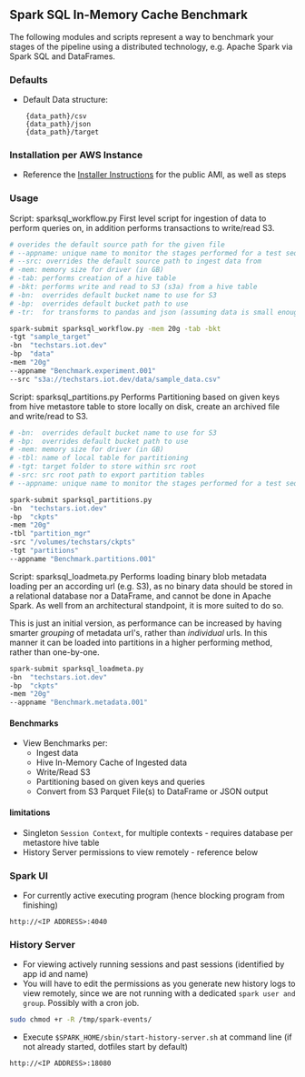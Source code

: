 ## Spark SQL In-Memory Cache Benchmark
The following modules and scripts represent a way to benchmark your
stages of the pipeline using a distributed technology, e.g. Apache Spark
via Spark SQL and DataFrames.


### Defaults
- Default Data structure:
```
    {data_path}/csv
    {data_path}/json
    {data_path}/target
```

### Installation per AWS Instance
- Reference the [Installer Instructions](./INSTALLER.md) for the
public AMI, as well as steps


### Usage
Script: sparksql_workflow.py
First level script for ingestion of data to perform queries on, in addition
performs transactions to write/read S3.


```sh
# overides the default source path for the given file
# --appname: unique name to monitor the stages performed for a test sequence
# --src: overrides the default source path to ingest data from
# -mem: memory size for driver (in GB)
# -tab: performs creation of a hive table
# -bkt: performs write and read to S3 (s3a) from a hive table
# -bn:  overrides default bucket name to use for S3
# -bp:  overrides default bucket path to use
# -tr:  for transforms to pandas and json (assuming data is small enough in memory)

spark-submit sparksql_workflow.py -mem 20g -tab -bkt
-tgt "sample_target"
-bn  "techstars.iot.dev"
-bp  "data"
-mem "20g"
--appname "Benchmark.experiment.001"
--src "s3a://techstars.iot.dev/data/sample_data.csv"
```

Script: sparksql_partitions.py
Performs Partitioning based on given keys from hive metastore table to
store locally on disk, create an archived file and write/read to S3.



```sh
# -bn:  overrides default bucket name to use for S3
# -bp:  overrides default bucket path to use
# -mem: memory size for driver (in GB)
# -tbl: name of local table for partitioning
# -tgt: target folder to store within src root
# -src: src root path to export partition tables
# --appname: unique name to monitor the stages performed for a test sequence

spark-submit sparksql_partitions.py
-bn  "techstars.iot.dev"
-bp  "ckpts"
-mem "20g"
-tbl "partition_mgr"
-src "/volumes/techstars/ckpts"
-tgt "partitions"
--appname "Benchmark.partitions.001"
```

Script: sparksql_loadmeta.py
Performs loading binary blob metadata loading per an according url (e.g. S3),
as no binary data should be stored in a relational database nor a DataFrame,
and cannot be done in Apache Spark.  As well from an architectural standpoint,
it is more suited to do so.

This is just an initial version, as performance can be increased by having
smarter *grouping* of metadata url's, rather than *individual* urls.  In this manner
it can be loaded into partitions in a higher performing method, rather than
one-by-one.

```sh
spark-submit sparksql_loadmeta.py
-bn  "techstars.iot.dev"
-bp  "ckpts"
-mem "20g"
--appname "Benchmark.metadata.001"
```



#### Benchmarks
- View Benchmarks per:
    - Ingest data
    - Hive In-Memory Cache of Ingested data
    - Write/Read S3
    - Partitioning based on given keys and queries
    - Convert from S3 Parquet File(s) to DataFrame or JSON output

#### limitations
- Singleton `Session Context`, for multiple contexts - requires database per metastore hive table
- History Server permissions to view remotely - reference below

### Spark UI
- For currently active executing program (hence blocking program from finishing)
```
http://<IP ADDRESS>:4040
```

### History Server
- For viewing actively running sessions and past sessions (identified by app id and name)
- You will have to edit the permissions as you generate new history logs to view remotely,
since we are not running with a dedicated `spark user and group`.  Possibly with a cron job.
```sh
sudo chmod +r -R /tmp/spark-events/
```
- Execute `$SPARK_HOME/sbin/start-history-server.sh` at command line (if not already started, dotfiles start by default)
```
http://<IP ADDRESS>:18080
```
